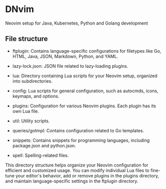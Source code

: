 
# DNvim

Neovim setup for Java, Kubernetes, Python and Golang development


## File structure
- ftplugin: Contains language-specific configurations for filetypes like Go, HTML, Java, JSON, Markdown, Python, and YAML.

- lazy-lock.json: JSON file related to lazy-loading plugins.

- lua: Directory containing Lua scripts for your Neovim setup, organized into subdirectories.

- config: Lua scripts for general configuration, such as autocmds, icons, keymaps, and options.

- plugins: Configuration for various Neovim plugins. Each plugin has its own Lua file.

- util: Utility scripts.

- queries/gotmpl: Contains configuration related to Go templates.

- snippets: Contains snippets for programming languages, including package.json and python.json.

- spell: Spelling-related files.

This directory structure helps organize your Neovim configuration for efficient and customized usage. You can modify individual Lua files to fine-tune your editor's behavior, add or remove plugins in the plugins directory, and maintain language-specific settings in the ftplugin directory.
